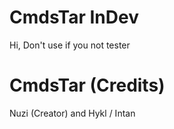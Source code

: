 # CmdsTar InDev
Hi, Don't use if you not tester

# CmdsTar (Credits)
Nuzi (Creator) and Hykl / Intan
